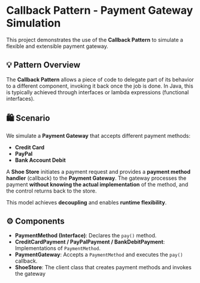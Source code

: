 # Callback Pattern - Payment Gateway Simulation

This project demonstrates the use of the **Callback Pattern** to simulate a flexible and extensible payment gateway.

## 💡 Pattern Overview

The **Callback Pattern** allows a piece of code to delegate part of its behavior to a different component, invoking it back once the job is done. In Java, this is typically achieved through interfaces or lambda expressions (functional interfaces).

## 🛍️ Scenario

We simulate a **Payment Gateway** that accepts different payment methods:

- **Credit Card**
- **PayPal**
- **Bank Account Debit**

A **Shoe Store** initiates a payment request and provides a **payment method handler** (callback) to the **Payment Gateway**. The gateway processes the payment **without knowing the actual implementation** of the method, and the control returns back to the store.

This model achieves **decoupling** and enables **runtime flexibility**.

## ⚙️ Components

- **PaymentMethod (Interface)**: Declares the `pay()` method.
- **CreditCardPayment / PayPalPayment / BankDebitPayment**: Implementations of `PaymentMethod`.
- **PaymentGateway**: Accepts a `PaymentMethod` and executes the `pay()` callback.
- **ShoeStore**: The client class that creates payment methods and invokes the gateway

